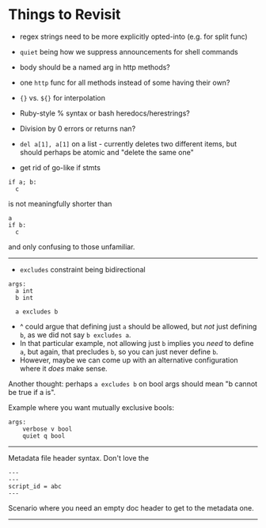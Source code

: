 # Things to Revisit

- regex strings need to be more explicitly opted-into (e.g. for split func)
- `quiet` being how we suppress announcements for shell commands
- body should be a named arg in http methods?
- one `http` func for all methods instead of some having their own?
- `{}` vs. `${}` for interpolation
- Ruby-style % syntax or bash heredocs/herestrings?
- Division by 0 errors or returns nan?
- `del a[1], a[1]` on a list - currently deletes two different items, but should perhaps be atomic and "delete the same one"

- get rid of go-like if stmts

```
if a; b:
  c
```

is not meaningfully shorter than

```
a
if b:
  c
```

and 
only confusing to those unfamiliar.

---

- `excludes` constraint being bidirectional

```
args:
  a int
  b int

  a excludes b
```

- ^ could argue that defining just `a` should be allowed, but *not* just defining `b`, as we did not say `b excludes a`.
- In that particular example, not allowing just `b` implies you *need* to define `a`, but again, that precludes `b`, so you can just never define `b`.
- However, maybe we can come up with an alternative configuration where it *does* make sense.

Another thought: perhaps `a excludes b` on bool args should mean "b cannot be true if a is".

Example where you want mutually exclusive bools:
```
args:
    verbose v bool
    quiet q bool
```

---

Metadata file header syntax. Don't love the 

```
---
---
script_id = abc
---
```

Scenario where you need an empty doc header to get to the metadata one.

---
